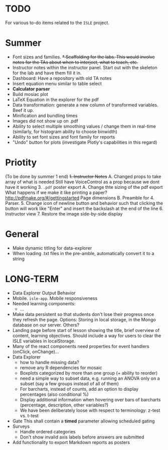 TODO
====
For various to-do items related to the `ISLE` project.

Summer
=====
* Font sizes and families.
~~* Scaffolding for the labs. This would involve notes for the TAs about when to interject, what to teach, etc.~~
* Instructor notes within the instructor panel. Start out with the skeleton for the lab and have them fill it in.
* Dashboard: Have a repository with old TA notes
* Insert equation menu similar to table select
* **Calculator parser**
* Build mosiac plot
* LaTeX Equation in the explorer for the pdf
* Data transformation: generate a new column of transformed variables. Beef it up.
* Minification and bundling times
* Images did not show up on .pdf
* Ability to select multiple smoothing values / change them in real-time (similarly, for histogram ability to choose binwidth)
* Ability to set font sizes and font family for reports
* "Undo" button for plots (investigate Plotly's capabilities in this regard)

Priotity
====
(To be done by summer 1 end)
~~1. Instructor Notes~~
    A. Changed props to take array of what is needed
        Still have VoiceControl as a prop because we dont have it working
3. `.pdf` poster export
    A. Change thte sizing of the pdf export
        What happens if we make it like printing a paper?
        http://pdfmake.org/#/gettingstarted
        Page dimensions
    B. Preamble for 
4. Parser.
5. Change icon of newline button and behavior such that clicking the button will work like "Enter" and insert the backslash at the end of the line
6. Instructor view
7. Restore the image side-by-side display


General
====
* Make dynamic titling for data-explorer
* When loading .txt files in the pre-amble, automatically convert it to a string

LONG-TERM
===
* Data Explorer Output Behavior 
* Mobile. `isle-app`. Mobile responsiveness
* Needed learning components:
    - ...
* Make data persistent so that students don't lose their progress once they refresh the page. Options: Storing in local storage, in the Mongo database on our server. Others?
* Landing page before start of lesson showing the title, brief overview of content, learning objectives. Should include a way for users to clear the ISLE variables in localStorage.
* Many of the react components need properties for event handlers (onClick, onChange)...
* Data Explorer
   - how to handle missing data?
   - remove any R dependencies for mosaic
   - Boxplots categorized by more than one group (+ ability to reorder)
   - need a simple way to subset data, e.g. running an ANOVA only on a subset (say a few groups instead of all of them)
   - For barcharts, instead of counts, add an option to display percentages (also conditional %)
   - Display additional information when hovering over bars of barcharts (percentage, description, other variables?)
   - We have been deliberately loose with respect to terminology: z-test vs. t-test
* Gate
    This shall contain a **timed** parameter allowing scheduled gating
* Surveys
    - Handle ordered categories
    - Don't show invalid axis labels before answers are submitted
* Add functionality to export Markdown reports as posters
